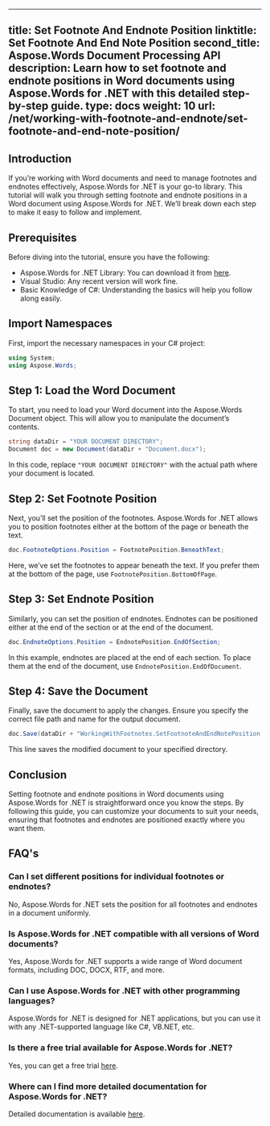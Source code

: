 
---
title: Set Footnote And Endnote Position
linktitle: Set Footnote And End Note Position
second_title: Aspose.Words Document Processing API
description: Learn how to set footnote and endnote positions in Word documents using Aspose.Words for .NET with this detailed step-by-step guide.
type: docs
weight: 10
url: /net/working-with-footnote-and-endnote/set-footnote-and-end-note-position/
---
## Introduction

If you’re working with Word documents and need to manage footnotes and endnotes effectively, Aspose.Words for .NET is your go-to library. This tutorial will walk you through setting footnote and endnote positions in a Word document using Aspose.Words for .NET. We’ll break down each step to make it easy to follow and implement.

## Prerequisites

Before diving into the tutorial, ensure you have the following:

- Aspose.Words for .NET Library: You can download it from [here](https://releases.aspose.com/words/net/).
- Visual Studio: Any recent version will work fine.
- Basic Knowledge of C#: Understanding the basics will help you follow along easily.

## Import Namespaces

First, import the necessary namespaces in your C# project:

```csharp
using System;
using Aspose.Words;
```

## Step 1: Load the Word Document

To start, you need to load your Word document into the Aspose.Words Document object. This will allow you to manipulate the document’s contents.

```csharp
string dataDir = "YOUR DOCUMENT DIRECTORY";
Document doc = new Document(dataDir + "Document.docx");
```

In this code, replace `"YOUR DOCUMENT DIRECTORY"` with the actual path where your document is located.

## Step 2: Set Footnote Position

Next, you’ll set the position of the footnotes. Aspose.Words for .NET allows you to position footnotes either at the bottom of the page or beneath the text.

```csharp
doc.FootnoteOptions.Position = FootnotePosition.BeneathText;
```

Here, we’ve set the footnotes to appear beneath the text. If you prefer them at the bottom of the page, use `FootnotePosition.BottomOfPage`.

## Step 3: Set Endnote Position

Similarly, you can set the position of endnotes. Endnotes can be positioned either at the end of the section or at the end of the document.

```csharp
doc.EndnoteOptions.Position = EndnotePosition.EndOfSection;
```

In this example, endnotes are placed at the end of each section. To place them at the end of the document, use `EndnotePosition.EndOfDocument`.

## Step 4: Save the Document

Finally, save the document to apply the changes. Ensure you specify the correct file path and name for the output document.

```csharp
doc.Save(dataDir + "WorkingWithFootnotes.SetFootnoteAndEndNotePosition.docx");
```

This line saves the modified document to your specified directory.

## Conclusion

Setting footnote and endnote positions in Word documents using Aspose.Words for .NET is straightforward once you know the steps. By following this guide, you can customize your documents to suit your needs, ensuring that footnotes and endnotes are positioned exactly where you want them.

## FAQ's

### Can I set different positions for individual footnotes or endnotes?

No, Aspose.Words for .NET sets the position for all footnotes and endnotes in a document uniformly.

### Is Aspose.Words for .NET compatible with all versions of Word documents?

Yes, Aspose.Words for .NET supports a wide range of Word document formats, including DOC, DOCX, RTF, and more.

### Can I use Aspose.Words for .NET with other programming languages?

Aspose.Words for .NET is designed for .NET applications, but you can use it with any .NET-supported language like C#, VB.NET, etc.

### Is there a free trial available for Aspose.Words for .NET?

Yes, you can get a free trial [here](https://releases.aspose.com/).

### Where can I find more detailed documentation for Aspose.Words for .NET?

Detailed documentation is available [here](https://reference.aspose.com/words/net/).
